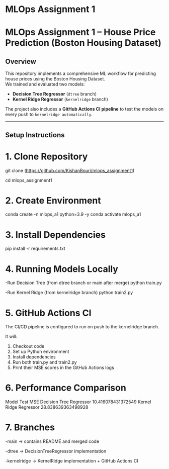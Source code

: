 ﻿# MLOps Assignment 1
# MLOps Assignment 1 – House Price Prediction (Boston Housing Dataset)

##  Overview
This repository implements a comprehensive ML workflow for predicting house prices using the Boston Housing Dataset.  
We trained and evaluated two models:  
- **Decision Tree Regressor** (`dtree` branch)  
- **Kernel Ridge Regressor** (`kernelridge` branch)  

The project also includes a **GitHub Actions CI pipeline** to test the models on every push to `kernelridge automatically`.

---

##  Setup Instructions

# 1. Clone Repository

git clone (https://github.com/KishanBouri/mlops_assignment1)

cd mlops_assignment1

# 2. Create Environment

conda create -n mlops_a1 python=3.9 -y
conda activate mlops_a1

# 3. Install Dependencies

pip install -r requirements.txt

# 4. Running Models Locally
-Run Decision Tree (from dtree branch or main after merge)
python train.py

-Run Kernel Ridge (from kernelridge branch)
python train2.py

# 5.  GitHub Actions CI

The CI/CD pipeline is configured to run on push to the kernelridge branch.

It will:
1. Checkout code
2. Set up Python environment
3. Install dependencies
4. Run both train.py and train2.py
5. Print their MSE scores in the GitHub Actions logs

# 6. Performance Comparison

Model	Test MSE
Decision Tree Regressor	10.416078431372549
Kernel Ridge Regressor	28.838639363498928



# 7. Branches

-main → contains README and merged code

-dtree → DecisionTreeRegressor implementation

-kernelridge → KernelRidge implementation + GitHub Actions CI


